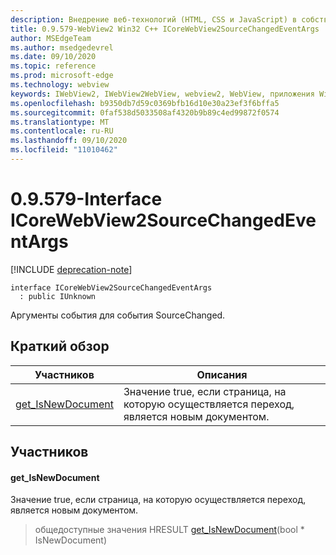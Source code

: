 ```yaml
---
description: Внедрение веб-технологий (HTML, CSS и JavaScript) в собственные приложения с помощью элемента управления Microsoft Edge WebView2
title: 0.9.579-WebView2 Win32 C++ ICoreWebView2SourceChangedEventArgs
author: MSEdgeTeam
ms.author: msedgedevrel
ms.date: 09/10/2020
ms.topic: reference
ms.prod: microsoft-edge
ms.technology: webview
keywords: IWebView2, IWebView2WebView, webview2, WebView, приложения Win32, Win32, EDGE, ICoreWebView2, ICoreWebView2Controller, управление браузером, EDGE HTML, ICoreWebView2SourceChangedEventArgs
ms.openlocfilehash: b9350db7d59c0369bfb16d10e30a23ef3f6bffa5
ms.sourcegitcommit: 0faf538d5033508af4320b9b89c4ed99872f0574
ms.translationtype: MT
ms.contentlocale: ru-RU
ms.lasthandoff: 09/10/2020
ms.locfileid: "11010462"
---
```

# 0.9.579-Interface ICoreWebView2SourceChangedEventArgs 

[!INCLUDE [deprecation-note](../../includes/deprecation-note.md)]

```
interface ICoreWebView2SourceChangedEventArgs
  : public IUnknown
```

Аргументы события для события SourceChanged.

## Краткий обзор

 Участников                        | Описания
--------------------------------|---------------------------------------------
[get_IsNewDocument](#get_isnewdocument) | Значение true, если страница, на которую осуществляется переход, является новым документом.

## Участников

#### get_IsNewDocument 

Значение true, если страница, на которую осуществляется переход, является новым документом.

> общедоступные значения HRESULT [get_IsNewDocument](#get_isnewdocument)(bool * IsNewDocument)

